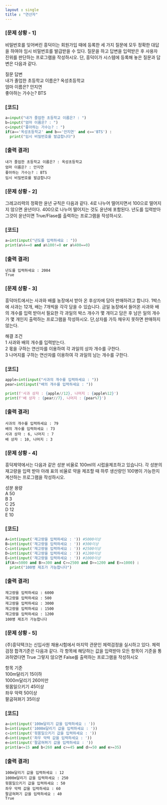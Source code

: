 ```yaml
---
layout : single
title : "연산자"
---
```


### [문제 상황 - 1]
비밀번호를 잊어버린 흥덕이는 회원가입 때에 등록한 세 가지 질문에 모두 정확한 대답을
하여야 임시 비밀번호를 발급받을 수 있다. 질문을 하고 답변을 입력받은 후 사용자 진위를
판단하는 프로그램을 작성하시오. 단, 흥덕이가 시스템에 등록해 놓은 질문과 답변은 다음과
같다.  

질문 답변   
내가 졸업한 초등학교 이름은? 옥성초등학교  
엄마 이름은? 안지연  
좋아하는 가수는? BTS

### [코드]
~~~python
a=input("내가 졸업한 초등학교 이름은? : ")
b=input("엄마 이름은? : ")
c=input("좋아하는 가수는? : ")
if(a=='옥성초등학교' and b=='안지연' and c=='BTS') :
  print("임시 비밀번호를 발급합니다")
~~~

### [출력 결과]
~~~
내가 졸업한 초등학교 이름은? : 옥성초등학교
엄마 이름은? : 안지연
좋아하는 가수는? : BTS
임시 비밀번호를 발급합니다
~~~  


### [문제 상황 - 2]
그레고리력의 정확한 윤년 규칙은 다음과 같다. 4로 나누어 떨어지면서 100으로 떨어지지 않으면
윤년이다. 400으로 나누어 떨어지는 것도 윤년에 포함된다. 
년도를 입력받아 그것이 윤년이면 True/Flase를 출력하는 프로그램을 작성하시오.

### [코드]
~~~python
a=int(input("년도를 입력하세요 : "))
print(a%4==0 and a%100!=0 or a%400==0)
~~~

### [출력 결과]
~~~
년도를 입력하세요 : 2004
True
~~~

### [문제 상황 - 3]
흥덕마트에서는 사과와 배를 농장에서 받아 온 후상자에 담아 판매하려고 합니다.
1박스에 사과는 12개, 배는 7개씩을 각각 담을 수 있습니다. 
금일 농장에서 들어온 사과와 배의 개수를 입력 받아서 필요한
각 과일의 박스 개수가 몇 개이고 담은 후 남은 일의 개수가 몇 개인지 
출력하는 프로그램을 작성하시오. 단,상자를 가득 채우지 못하면 판매하지 않는다.

해결 조건  
1 사과와 배의 개수를 입력받는다.    
2 몫을 구하는 연산자를 이용하여 각 과일의 상자 개수를 구한다.   
3 나머지를 구하는 연산자를 이용하여 각 과일의 남는 개수를 구한다.  

### [코드]
~~~python
apple=int(input("사과의 개수를 입력하세요 : "))
pear=int(input("배의 개수를 입력하세요 : "))

print(f'사과 상자 : {apple//12}, 나머지 : {apple%12}')
print(f'배 상자 : {pear//7}, 나머지 : {pear%7}')
~~~

### [출력 결과]
~~~
사과의 개수를 입력하세요 : 79
배의 개수를 입력하세요 : 73
사과 상자 : 6, 나머지 : 7
배 상자 : 10, 나머지 : 3
~~~

### [문제 상황 - 4]
흥덕제약에서는 다음과 같은 성분 비율로 100ml의 시럽을제조하고 있습니다. 
각 성분의 재고량을 입력 받아 아래 표의 비율로 약을 제조할 때 
하루 생산량인 100병이 가능한지 계산하는 프로그램을 작성하시오. 

성분 용량  
A 50  
B 3  
C 25  
D 12  
E 10  

### [코드]
~~~python
A=int(input('재고량을 입력하세요 : ')) #5000이상
B=int(input('재고량을 입력하세요 : ')) #300이상
C=int(input('재고량을 입력하세요 : ')) #2500이상
D=int(input('재고량을 입력하세요 : ')) #1200이상
E=int(input('재고량을 입력하세요 : ')) #1000이상
if(A>=5000 and B>=300 and C>=2500 and D>=1200 and E>=1000) :
  print("100병 제조가 가능합니다")
~~~

### [출력 결과]
~~~
재고량을 입력하세요 : 6000
재고량을 입력하세요 : 500
재고량을 입력하세요 : 3000
재고량을 입력하세요 : 1500
재고량을 입력하세요 : 1200
100병 제조가 가능합니다
~~~

### [문제 상황 - 5]
(주)흥덕택크는 신입사원 채용시험에서 마지막 관문인 체력검정을 실시하고 있다.
체력검정 합격기준은 다음과 같다. 각 항목에 해당하는 값을 입력받아
모든 항목이 기준을 통과하였다면 True 그렇지 않으면 False를 출력하는 프로그램을 작성하시오

항목 기준  
100m달리기 15이하  
1000m달리기 260미만  
윗몸일으키기 45이상  
좌우 악력 50이상  
팔굽혀펴기 35이상  

### [코드]
~~~python
a=int(input('100m달리기 값을 입력하세요 : '))
b=int(input('1000m달리기 값을 입력하세요 : '))
c=int(input('윗몸일으키기 값을 입력하세요 : '))
d=int(input('좌우 악력 값을 입력하세요 : '))
e=int(input('팔굽혀펴기 값을 입력하세요 : '))
print(a<=15 and b<260 and c>=45 and d>=50 and e>=35)
~~~

### [출력 결과]
~~~
100m달리기 값을 입력하세요 : 12
1000m달리기 값을 입력하세요 : 250
윗몸일으키기 값을 입력하세요 : 50
좌우 악력 값을 입력하세요 : 60
팔굽혀펴기 값을 입력하세요 : 40
True
~~~
